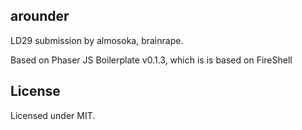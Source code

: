 ## arounder

LD29 submission by almosoka, brainrape.



Based on Phaser JS Boilerplate v0.1.3, which is is based on FireShell

## License

Licensed under MIT.
